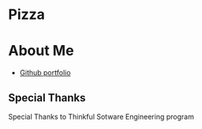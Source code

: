 # Pizza

# About Me
* [Github portfolio](https://github.com/D3R1N6T0N)

## Special Thanks
Special Thanks to Thinkful Sotware Engineering program
